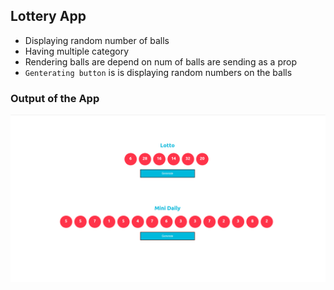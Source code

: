 
## Lottery App

 - Displaying random number of balls
 - Having multiple category
 - Rendering balls are depend on num of balls are sending as a prop
 - ```Genterating button``` is is displaying random numbers on the balls

### Output of the App
 ![Image](lottery.png)